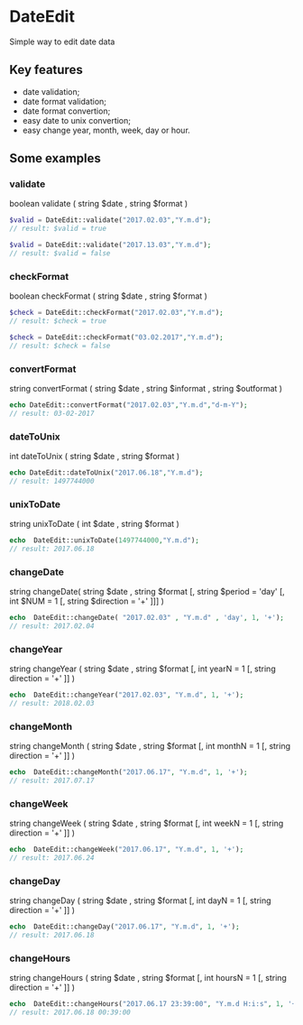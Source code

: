 # DateEdit
Simple way to edit date data

## Key features
<ul>
<li>date validation;</li>
<li>date format validation;</li>
<li>date format convertion;</li>
<li>easy date to unix convertion;</li>
<li>easy change year, month, week, day or hour.</li>
</ul>

## Some examples
### validate
boolean validate ( string $date , string $format )
```php
$valid = DateEdit::validate("2017.02.03","Y.m.d");
// result: $valid = true

$valid = DateEdit::validate("2017.13.03","Y.m.d");
// result: $valid = false
```
### checkFormat
boolean checkFormat ( string $date , string $format )
```php
$check = DateEdit::checkFormat("2017.02.03","Y.m.d");
// result: $check = true

$check = DateEdit::checkFormat("03.02.2017","Y.m.d");
// result: $check = false
```
### convertFormat
string convertFormat ( string $date , string $informat , string $outformat )
```php
echo DateEdit::convertFormat("2017.02.03","Y.m.d","d-m-Y");
// result: 03-02-2017
```
### dateToUnix
int dateToUnix ( string $date , string $format )
```php
echo DateEdit::dateToUnix("2017.06.18","Y.m.d");
// result: 1497744000
```
### unixToDate
string unixToDate ( int $date , string $format )
```php
echo  DateEdit::unixToDate(1497744000,"Y.m.d");
// result: 2017.06.18
```
### changeDate
string changeDate( string $date , string $format [, string $period = 'day' [, int $NUM = 1 [, string $direction = '+' ]]] )
```php
echo  DateEdit::changeDate( "2017.02.03" , "Y.m.d" , 'day', 1, '+');
// result: 2017.02.04
```
### changeYear
string changeYear ( string $date , string $format [, int yearN = 1 [, string direction = '+' ]] )
```php
echo  DateEdit::changeYear("2017.02.03", "Y.m.d", 1, '+');
// result: 2018.02.03
```
### changeMonth
string changeMonth ( string $date , string $format [, int monthN = 1 [, string direction = '+' ]] )
```php
echo  DateEdit::changeMonth("2017.06.17", "Y.m.d", 1, '+');
// result: 2017.07.17
```
### changeWeek
string changeWeek ( string $date , string $format [, int weekN = 1 [, string direction = '+' ]] )
```php
echo  DateEdit::changeWeek("2017.06.17", "Y.m.d", 1, '+');
// result: 2017.06.24
```
### changeDay
string changeDay ( string $date , string $format [, int dayN = 1 [, string direction = '+' ]] )
```php
echo  DateEdit::changeDay("2017.06.17", "Y.m.d", 1, '+');
// result: 2017.06.18
```
### changeHours
string changeHours ( string $date , string $format [, int hoursN = 1 [, string direction = '+' ]] )
```php
echo  DateEdit::changeHours("2017.06.17 23:39:00", "Y.m.d H:i:s", 1, '+');
// result: 2017.06.18 00:39:00
```
